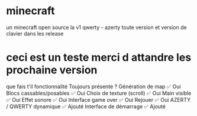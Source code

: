 # minecraft
un minecraft open source la v1 qwerty - azerty
toute version et version de clavier dans les release
# ceci est un teste merci d attandre les prochaine version
que fais t'il 
fonctionnalité	              Toujours présente ?
Génération de map	            ✅ Oui
Blocs cassables/posables	    ✅ Oui
Choix de texture (scroll)	    ✅ Oui
Main visible	                ✅ Oui
Effet sonore	                ✅ Oui
Interface game over	          ✅ Oui
Rejouer	                      ✅ Oui
AZERTY / QWERTY dynamique	    ✅ Ajouté
Interface de démarrage	      ✅ Ajouté
